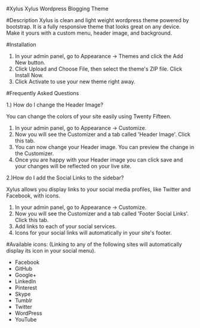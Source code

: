 #Xylus
Xylus Wordpress Blogging Theme

#Description
Xylus is clean and light weight wordpress theme powered by bootstrap. It  is a fully responsive theme that looks great on any device. Make it yours with a custom menu, header image, and background.

#Installation

1. In your admin panel, go to Appearance -> Themes and click the Add New button.
2. Click Upload and Choose File, then select the theme's ZIP file. Click Install Now.
3. Click Activate to use your new theme right away.

#Frequently Asked Questions

1.) How do I change the Header Image?

You can change the colors of your site easily using Twenty Fifteen.
1. In your admin panel, go to Appearance -> Customize.
2. Now you will see the Customizer and a tab called 'Header Image'. Click this tab.
3. You can now change your Header image. You can preview the change in the Customizer.
4. Once you are happy with your Header image you can click save and your changes will be reflected on your live site.


2.)How do I add the Social Links to the sidebar?

Xylus allows you display links to your social media profiles, like Twitter and Facebook, with icons.
1. In your admin panel, go to Appearance -> Customize.
2. Now you will see the Customizer and a tab called 'Footer Social Links'. Click this tab.
3. Add links to each of your social services.
4. Icons for your social links will automatically in your site's footer.

#Available icons: (Linking to any of the following sites will automatically display its icon in your social menu).

* Facebook
* GitHub
* Google+
* LinkedIn
* Pinterest
* Skype
* Tumblr
* Twitter
* WordPress
* YouTube
